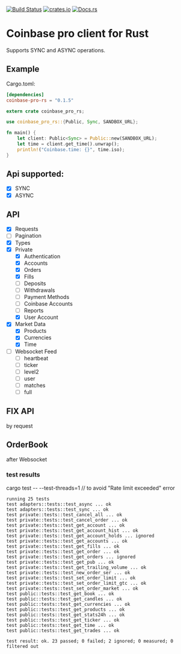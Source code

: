 [![Build Status](https://travis-ci.org/inv2004/coinbase-pro-rs.svg?branch=master)](https://travis-ci.org/inv2004/coinbase-pro-rs)
[![crates.io](https://meritbadge.herokuapp.com/hyper)](https://crates.io/crates/coinbase-pro-rs)
[![Docs.rs](https://docs.rs/hyper/badge.svg)](https://docs.rs/coinbase-pro-rs)

# Coinbase pro client for Rust
Supports SYNC and ASYNC operations.

## Example
Cargo.toml:
```toml
[dependencies]
coinbase-pro-rs = "0.1.5"

```
```rust
extern crate coinbase_pro_rs;

use coinbase_pro_rs::{Public, Sync, SANDBOX_URL};

fn main() {
    let client: Public<Sync> = Public::new(SANDBOX_URL);
    let time = client.get_time().unwrap();
    println!("Coinbase.time: {}", time.iso);
}
```

## Api supported:
- [x] SYNC
- [x] ASYNC

## API
- [x] Requests
- [ ] Pagination
- [x] Types
- [x] Private
  - [x] Authentication
  - [x] Accounts
  - [x] Orders
  - [x] Fills
  - [ ] Deposits
  - [ ] Withdrawals
  - [ ] Payment Methods
  - [ ] Coinbase Accounts
  - [ ] Reports
  - [x] User Account
- [x] Market Data
  - [x] Products
  - [x] Currencies
  - [x] Time
- [ ] Websocket Feed
  - [ ] heartbeat
  - [ ] ticker
  - [ ] level2
  - [ ] user
  - [ ] matches
  - [ ] full

## FIX API
by request

## OrderBook
after Websocket

### test results
cargo test -- --test-threads=1
// to avoid "Rate limit exceeded" error

```
running 25 tests
test adapters::tests::test_async ... ok
test adapters::tests::test_sync ... ok
test private::tests::test_cancel_all ... ok
test private::tests::test_cancel_order ... ok
test private::tests::test_get_account ... ok
test private::tests::test_get_account_hist ... ok
test private::tests::test_get_account_holds ... ignored
test private::tests::test_get_accounts ... ok
test private::tests::test_get_fills ... ok
test private::tests::test_get_order ... ok
test private::tests::test_get_orders ... ignored
test private::tests::test_get_pub ... ok
test private::tests::test_get_trailing_volume ... ok
test private::tests::test_new_order_ser ... ok
test private::tests::test_set_order_limit ... ok
test private::tests::test_set_order_limit_gtc ... ok
test private::tests::test_set_order_market ... ok
test public::tests::test_get_book ... ok
test public::tests::test_get_candles ... ok
test public::tests::test_get_currencies ... ok
test public::tests::test_get_products ... ok
test public::tests::test_get_stats24h ... ok
test public::tests::test_get_ticker ... ok
test public::tests::test_get_time ... ok
test public::tests::test_get_trades ... ok

test result: ok. 23 passed; 0 failed; 2 ignored; 0 measured; 0 filtered out
```
